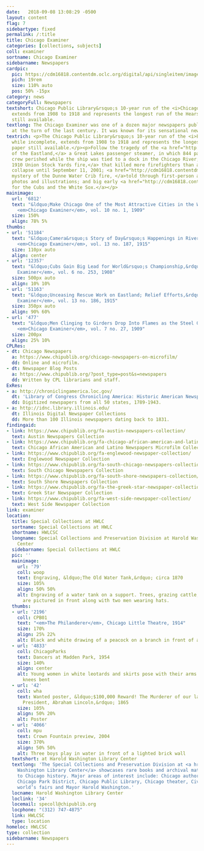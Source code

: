 ```yaml
---
date:   2018-09-08 13:08:29 -0500
layout: content
flag: 7
sidebartype: fixed
permalink: /:title
title: Chicago Examiner
categories: [collections, subjects]
coll: examiner
sortname: Chicago Examiner
sidebarname: Newspapers
cardpic:
  pic: https://cdm16818.contentdm.oclc.org/digital/api/singleitem/image/examiner/5449/default.jpg
  pich: 19rem
  size: 110% auto
  pos: 50% -15px
category: news
categoryFull: Newspapers
textshort: Chicago Public Library&rsquo;s 10-year run of the <i>Chicago Examiner</i>
  extends from 1908 to 1918 and represents the longest run of the Hearst newspaper
  still available.
textlong: The Chicago Examiner was one of a dozen major newspapers published in Chicago
  at the turn of the last century. It was known for its sensational news stories.
textrich: <p>The Chicago Public Library&rsquo;s 10-year run of the <i>Examiner,</i>
  while incomplete, extends from 1908 to 1918 and represents the longest run of the
  paper still available.</p><p>Follow the tragedy of the <a href="http://cdm16818.contentdm.oclc.org/digital/search/collection/examiner/searchterm/Eastland!1/field/subjea!page/mode/any!exact/conn/and!and/order/nosortt">shipwreck
  of the Eastland,</a> a Great Lakes passenger steamer, in which 844 passengers and
  crew perished while the ship was tied to a dock in the Chicago River; the <a href="http://cdm16818.contentdm.oclc.org/digital/search/collection/examiner/searchterm/Union!1/field/subjea!page/mode/any!exact/conn/and!and/order/nosort">infamous
  1910 Union Stock Yards fire,</a> that killed more firefighters than any building
  collapse until September 11, 2001; <a href="http://cdm16818.contentdm.oclc.org/digital/search/collection/examiner/searchterm/Dunne!1/field/subjea!page/mode/any!exact/conn/and!and/order/nosortt">the
  mystery of the Dunne Water Crib fire, </a>told through first-person accounts, reportage,
  photos and illustrations; and big early <a href="http://cdm16818.contentdm.oclc.org/digital/search/collection/examiner/searchterm/Cubs%20Sox!1/field/subjea!page/mode/any!exact/conn/and!and/order/nosort">wins
  for the Cubs and the White Sox.</a></p>
mainimage:
  url: '6812'
  text: "&ldquo;Make Chicago One of the Most Attractive Cities in the World,&rdquo;
    <em>Chicago Examiner</em>, vol. 10 no. 1, 1909"
  size: 150%
  align: 78% 5%
thumbs:
- url: '51184'
  text: "&ldquo;Camera&rsquo;s Story of Day&rsquo;s Happenings in River Horror,&rdquo;
    <em>Chicago Examiner</em>, vol. 13 no. 187, 1915"
  size: 110px auto
  align: center
- url: '12357'
  text: "&ldquo;Cubs Gain Big Lead for World&rsquo;s Championship,&rdquo; <em>Chicago
    Examiner</em>, vol. 6 no. 253, 1908"
  size: 500px auto
  align: 10% 10%
- url: '51163'
  text: "&ldquo;Unceasing Rescue Work on Eastland; Relief Efforts,&rdquo; <em>Chicago
    Examiner</em>, vol. 13 no. 186, 1915"
  size: 350px auto
  align: 90% 60%
- url: '477'
  text: "&ldquo;Men Clinging to Girders Drop Into Flames as the Steel Grows Red Hot,&rdquo;
    <em>Chicago Examiner</em>, vol. 7 no. 27, 1909"
  size: 200px
  align: 25% 10%
CPLRes:
- dt: Chicago Newspapers
  a: https://www.chipublib.org/chicago-newspapers-on-microfilm/
  dd: Online and microfilm.
- dt: Newspaper Blog Posts
  a: https://www.chipublib.org/?post_type=post&s=newspapers
  dd: Written by CPL librarians and staff.
ExRes:
- a: http://chroniclingamerica.loc.gov/
  dt: 'Library of Congress Chronicling America: Historic American Newspapers'
  dd: Digitized newspapers from all 50 states, 1789-1943.
- a: http://idnc.library.illinois.edu/
  dt: Illinois Digital Newspaper Collections
  dd: More than 100 Illinois newspapers dating back to 1831.
findingaid:
- link: https://www.chipublib.org/fa-austin-newspapers-collection/
  text: Austin Newspapers Collection
- link: https://www.chipublib.org/fa-chicago-african-american-and-latino-newspapers-microfilm-collection/
  text: Chicago African American and Latino Newspapers Microfilm Collection
- link: https://www.chipublib.org/fa-englewood-newspaper-collection/
  text: Englewood Newspaper Collection
- link: https://www.chipublib.org/fa-south-chicago-newspapers-collection/
  text: South Chicago Newspapers Collection
- link: https://www.chipublib.org/fa-south-shore-newspapers-collection/
  text: South Shore Newspapers Collection
- link: https://www.chipublib.org/fa-the-greek-star-newspaper-collection
  text: Greek Star Newspaper Collection
- link: https://www.chipublib.org/fa-west-side-newspaper-collection/
  text: West Side Newspaper Collection
link: examiner
location:
  title: Special Collections at HWLC
  sortname: Special Collections at HWLC
  shortname: HWLCSC
  longname: Special Collections and Preservation Division at Harold Washington Library
    Center
  sidebarname: Special Collections at HWLC
  pic: ''
  mainimage:
    url: '79'
    coll: woop
    text: Engraving, &ldquo;The Old Water Tank,&rdquo; circa 1870
    size: 105%
    align: 50% 50%
    alt: Engraving of a water tank on a support. Trees, grazing cattle, and a fence
      are pictured in front along with two men wearing hats.
  thumbs:
  - url: '2196'
    coll: CPB01
    text: "<em>The Philanderer</em>, Chicago Little Theatre, 1914"
    size: 170%
    align: 25% 22%
    alt: Black and white drawing of a peacock on a branch in front of an orange circle
  - url: '4833'
    coll: ChicagoParks
    text: Dancers at Madden Park, 1954
    size: 140%
    align: center
    alt: Young women in white leotards and skirts pose with their arms extended and
      knees bent
  - url: '42'
    coll: wha
    text: Wanted poster, &ldquo;$100,000 Reward! The Murderer of our late beloved
      President, Abraham Lincoln,&rdquo; 1865
    size: 105%
    align: 50% 20%
    alt: Poster
  - url: '4066'
    coll: mpu
    text: Crown Fountain preview, 2004
    size: 370%
    align: 50% 50%
    alt: Three boys play in water in front of a lighted brick wall
  textshort: at Harold Washington Library Center
  textlong: 'The Special Collections and Preservation Division at <a href="https://www.chipublib.org/locations/34">Harold
    Washington Library Center</a> showcases rare books and archival material relating
    to Chicago history. Major areas of interest include: Chicago authors and publishing,
    Chicago Park District, Chicago Public Library, Chicago theater, Civil War, Chicago’s
    world’s fairs and Mayor Harold Washington.'
  locname: Harold Washington Library Center
  loclink: '34'
  locemail: specoll@chipublib.org
  locphone: "(312) 747-4875"
  link: HWLCSC
  type: location
homeloc: HWLCSC
type: collection
sidebarname: Newspapers
---
```

